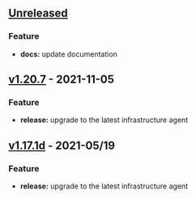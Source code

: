 <a name="Unreleased"></a>
## [Unreleased]
### Feature
- **docs:** update documentation

<a name="v1.20.7"></a>
## [v1.20.7] - 2021-11-05
### Feature
- **release:** upgrade to the latest infrastructure agent

<a name="v1.17.1d"></a>
## [v1.17.1d] - 2021-05/19
### Feature
- **release:** upgrade to the latest infrastructure agent

[Unreleased]: https://github.com/newrelic/nri-bosh-release-windows/compare/v1.20.7...HEAD
[v1.20.7]: https://github.com/newrelic/nri-bosh-release-windows/compare/v1.17.1d...v1.20.7
[v1.17.1d]: https://github.com/newrelic/nri-bosh-release-windows/compare/1.17.1...v1.17.1d

